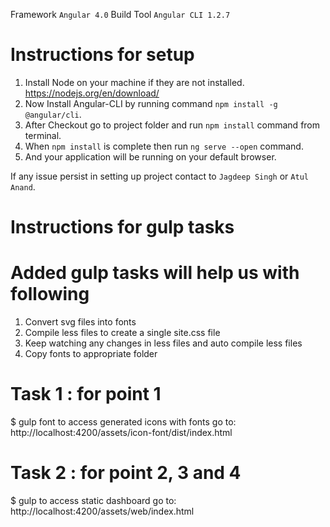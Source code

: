 
Framework `Angular 4.0`
Build Tool `Angular CLI 1.2.7`

# Instructions for setup
  1. Install Node on your machine if they are not installed. https://nodejs.org/en/download/
  2. Now Install Angular-CLI by running command `npm install -g @angular/cli`.
  2. After Checkout go to project folder and run `npm install` command from terminal.
  3. When `npm install` is complete then run `ng serve --open` command.
  4. And your application will be running on your default browser.
  
  If any issue persist in setting up project contact to `Jagdeep Singh` or `Atul Anand`.
  
# Instructions for gulp tasks
# Added gulp tasks will help us with following 
  1. Convert svg files into fonts
  2. Compile less files to create a single site.css file
  3. Keep watching any changes in less files and auto compile less files
  4. Copy fonts to appropriate folder
   
# Task 1 : for point 1
  $ gulp font
  to access generated icons with fonts go to: http://localhost:4200/assets/icon-font/dist/index.html

# Task 2 : for point 2, 3 and 4
  $ gulp
  to access static dashboard go to: http://localhost:4200/assets/web/index.html
